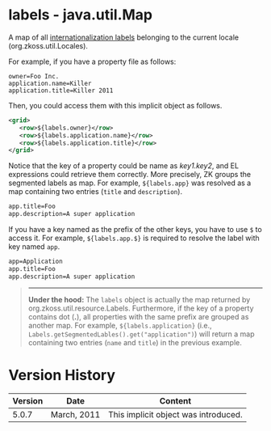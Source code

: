 # labels - java.util.Map

A map of all [internationalization labels]({{site.baseurl}}/zk_dev_ref/internationalization/labels)
belonging to the current locale
(<javadoc method="getCurrent()">org.zkoss.util.Locales</javadoc>).

For example, if you have a property file as follows:

```text
owner=Foo Inc.
application.name=Killer
application.title=Killer 2011
```

Then, you could access them with this implicit object as follows.

```xml
<grid>
   <row>${labels.owner}</row>
   <row>${labels.application.name}</row>
   <row>${labels.application.title}</row>
</grid>
```

Notice that the key of a property could be name as *key1.key2*, and EL
expressions could retrieve them correctly. More precisely, ZK groups the
segmented labels as map. For example, `${labels.app}` was resolved as a
map containing two entries (`title` and `description`).

```xml
app.title=Foo
app.description=A super application
```

If you have a key named as the prefix of the other keys, you have to use
`$` to access it. For example, `${labels.app.$}` is required to resolve
the label with key named `app`.

```xml
app=Application
app.title=Foo
app.description=A super application
```

> ------------------------------------------------------------------------
>
> **Under the hood:** The `labels` object is actually the map returned
> by
> <javadoc method="getSegmentedLabels()">org.zkoss.util.resource.Labels</javadoc>.
> Furthermore, if the key of a property contains dot (**.**), all
> properties with the same prefix are grouped as another map. For
> example, `${labels.application}` (i.e.,
> `Labels.getSegmentedLables().get("application")`) will return a map
> containing two entries (`name` and `title`) in the previous example.

# Version History

| Version | Date        | Content                              |
|---------|-------------|--------------------------------------|
| 5.0.7   | March, 2011 | This implicit object was introduced. |
